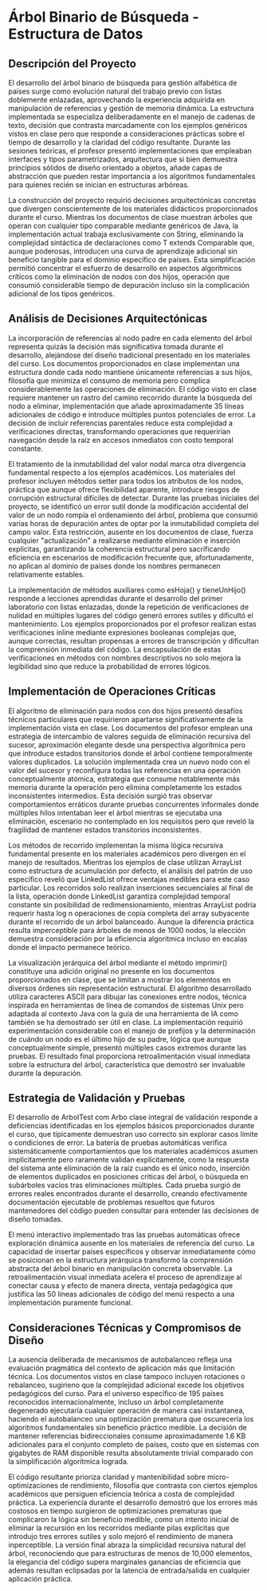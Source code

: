 # Árbol Binario de Búsqueda - Estructura de Datos

## Descripción del Proyecto

El desarrollo del árbol binario de búsqueda para gestión alfabética de países surge como evolución natural del trabajo previo con listas doblemente enlazadas, aprovechando la experiencia adquirida en manipulación de referencias y gestión de memoria dinámica. La estructura implementada se especializa deliberadamente en el manejo de cadenas de texto, decisión que contrasta marcadamente con los ejemplos genéricos vistos en clase pero que responde a consideraciones prácticas sobre el tiempo de desarrollo y la claridad del código resultante. Durante las sesiones teóricas, el profesor presentó implementaciones que empleaban interfaces y tipos parametrizados, arquitectura que si bien demuestra principios sólidos de diseño orientado a objetos, añade capas de abstracción que pueden restar importancia a los algoritmos fundamentales para quienes recién se inician en estructuras arbóreas.

La construcción del proyecto requirió decisiones arquitectónicas concretas que divergen conscientemente de los materiales didácticos proporcionados durante el curso. Mientras los documentos de clase muestran árboles que operan con cualquier tipo comparable mediante genéricos de Java, la implementación actual trabaja exclusivamente con String, eliminando la complejidad sintáctica de declaraciones como T extends Comparable<T> que, aunque poderosas, introducen una curva de aprendizaje adicional sin beneficio tangible para el dominio específico de países. Esta simplificación permitió concentrar el esfuerzo de desarrollo en aspectos algorítmicos críticos como la eliminación de nodos con dos hijos, operación que consumió considerable tiempo de depuración incluso sin la complicación adicional de los tipos genéricos.

## Análisis de Decisiones Arquitectónicas

La incorporación de referencias al nodo padre en cada elemento del árbol representa quizás la decisión más significativa tomada durante el desarrollo, alejándose del diseño tradicional presentado en los materiales del curso. Los documentos proporcionados en clase implementan una estructura donde cada nodo mantiene únicamente referencias a sus hijos, filosofía que minimiza el consumo de memoria pero complica considerablemente las operaciones de eliminación. El código visto en clase requiere mantener un rastro del camino recorrido durante la búsqueda del nodo a eliminar, implementación que añade aproximadamente 35 líneas adicionales de código e introduce múltiples puntos potenciales de error. La decisión de incluir referencias parentales reduce esta complejidad a verificaciones directas, transformando operaciones que requerirían navegación desde la raíz en accesos inmediatos con costo temporal constante.

El tratamiento de la inmutabilidad del valor nodal marca otra divergencia fundamental respecto a los ejemplos académicos. Los materiales del profesor incluyen métodos setter para todos los atributos de los nodos, práctica que aunque ofrece flexibilidad aparente, introduce riesgos de corrupción estructural difíciles de detectar. Durante las pruebas iniciales del proyecto, se identificó un error sutil donde la modificación accidental del valor de un nodo rompía el ordenamiento del árbol, problema que consumió varias horas de depuración antes de optar por la inmutabilidad completa del campo valor. Esta restricción, ausente en los documentos de clase, fuerza cualquier "actualización" a realizarse mediante eliminación e inserción explícitas, garantizando la coherencia estructural pero sacrificando eficiencia en escenarios de modificación frecuente que, afortunadamente, no aplican al dominio de países donde los nombres permanecen relativamente estables.

La implementación de métodos auxiliares como esHoja() y tieneUnHijo() responde a lecciones aprendidas durante el desarrollo del primer laboratorio con listas enlazadas, donde la repetición de verificaciones de nulidad en múltiples lugares del código generó errores sutiles y dificultó el mantenimiento. Los ejemplos proporcionados por el profesor realizan estas verificaciones inline mediante expresiones booleanas complejas que, aunque correctas, resultan propensas a errores de transcripción y dificultan la comprensión inmediata del código. La encapsulación de estas verificaciones en métodos con nombres descriptivos no solo mejora la legibilidad sino que reduce la probabilidad de errores lógicos.

## Implementación de Operaciones Críticas

El algoritmo de eliminación para nodos con dos hijos presentó desafíos técnicos particulares que requirieron apartarse significativamente de la implementación vista en clase. Los documentos del profesor emplean una estrategia de intercambio de valores seguida de eliminación recursiva del sucesor, aproximación elegante desde una perspectiva algorítmica pero que introduce estados transitorios donde el árbol contiene temporalmente valores duplicados. La solución implementada crea un nuevo nodo con el valor del sucesor y reconfigura todas las referencias en una operación conceptualmente atómica, estrategia que consume notablemente más memoria durante la operación pero elimina completamente los estados inconsistentes intermedios. Esta decisión surgió tras observar comportamientos erráticos durante pruebas concurrentes informales donde múltiples hilos intentaban leer el árbol mientras se ejecutaba una eliminación, escenario no contemplado en los requisitos pero que reveló la fragilidad de mantener estados transitorios inconsistentes.

Los métodos de recorrido implementan la misma lógica recursiva fundamental presente en los materiales académicos pero divergen en el manejo de resultados. Mientras los ejemplos de clase utilizan ArrayList como estructura de acumulación por defecto, el análisis del patrón de uso específico reveló que LinkedList ofrece ventajas medibles para este caso particular. Los recorridos solo realizan inserciones secuenciales al final de la lista, operación donde LinkedList garantiza complejidad temporal constante sin posibilidad de redimensionamiento, mientras ArrayList podría requerir hasta log n operaciones de copia completa del array subyacente durante el recorrido de un árbol balanceado. Aunque la diferencia práctica resulta imperceptible para árboles de menos de 1000 nodos, la elección demuestra consideración por la eficiencia algorítmica incluso en escalas donde el impacto permanece teórico.

La visualización jerárquica del árbol mediante el método imprimir() constituye una adición original no presente en los documentos proporcionados en clase, que se limitan a mostrar los elementos en diversos órdenes sin representación estructural. El algoritmo desarrollado utiliza caracteres ASCII para dibujar las conexiones entre nodos, técnica inspirada en herramientas de línea de comandos de sistemas Unix pero adaptada al contexto Java con la guía de una herramienta de IA como también se ha demostrado ser útil en clase. La implementación requirió experimentación considerable con el manejo de prefijos y la determinación de cuándo un nodo es el último hijo de su padre, lógica que aunque conceptualmente simple, presentó múltiples casos extremos durante las pruebas. El resultado final proporciona retroalimentación visual inmediata sobre la estructura del árbol, característica que demostró ser invaluable durante la depuración.

## Estrategia de Validación y Pruebas

El desarrollo de ArbolTest com Arbo clase integral de validación responde a deficiencias identificadas en los ejemplos básicos proporcionados durante el curso, que típicamente demuestran uso correcto sin explorar casos límite o condiciones de error. La batería de pruebas automáticas verifica sistemáticamente comportamientos que los materiales académicos asumen implícitamente pero raramente validan explícitamente, como la respuesta del sistema ante eliminación de la raíz cuando es el único nodo, inserción de elementos duplicados en posiciones críticas del árbol, o búsqueda en subárboles vacíos tras eliminaciones múltiples. Cada prueba surgió de errores reales encontrados durante el desarrollo, creando efectivamente documentación ejecutable de problemas resueltos que futuros mantenedores del código pueden consultar para entender las decisiones de diseño tomadas.

El menú interactivo implementado tras las pruebas automáticas ofrece exploración dinámica ausente en los materiales de referencia del curso. La capacidad de insertar países específicos y observar inmediatamente cómo se posicionan en la estructura jerárquica transformó la comprensión abstracta del árbol binario en manipulación concreta observable. La retroalimentación visual inmediata acelera el proceso de aprendizaje al conectar causa y efecto de manera directa, ventaja pedagógica que justifica las 50 líneas adicionales de código del menú respecto a una implementación puramente funcional.

## Consideraciones Técnicas y Compromisos de Diseño

La ausencia deliberada de mecanismos de autobalanceo refleja una evaluación pragmática del contexto de aplicación más que limitación técnica. Los documentos vistos en clase tampoco incluyen rotaciones o rebalanceo, sugirieno que la complejidad adicional excede los objetivos pedagógicos del curso. Para el universo específico de 195 países reconocidos internacionalmente, incluso un árbol completamente degenerado ejecutaría cualquier operación de manera casi instantanea, haciendo el autobalanceo una optimización prematura que oscurecería los algoritmos fundamentales sin beneficio práctico medible. La decisión de mantener referencias bidireccionales consume aproximadamente 1.6 KB adicionales para el conjunto completo de países, costo que en sistemas con gigabytes de RAM disponible resulta absolutamente trivial comparado con la simplificación algorítmica lograda.

El código resultante prioriza claridad y mantenibilidad sobre micro-optimizaciones de rendimiento, filosofía que contrasta con ciertos ejemplos académicos que persiguen eficiencia teórica a costa de complejidad práctica. La experiencia durante el desarrollo demostró que los errores más costosos en tiempo surgieron de optimizaciones prematuras que complicaron la lógica sin beneficio medible, como un intento inicial de eliminar la recursión en los recorridos mediante pilas explícitas que introdujo tres errores sutiles y solo mejoró el rendimiento de manera inperceptible. La versión final abraza la simplicidad recursiva natural del árbol, reconociendo que para estructuras de menos de 10,000 elementos, la elegancia del código supera marginales ganancias de eficiencia que además resultan eclipsadas por la latencia de entrada/salida en cualquier aplicación práctica.